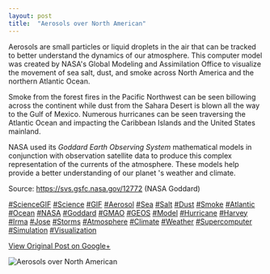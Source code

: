 ```yaml
---
layout: post
title:  "Aerosols over North American"
---
```


Aerosols are small particles or liquid droplets in the air that can be tracked to better understand the dynamics of our atmosphere. This computer model was created by NASA's Global Modeling and Assimilation Office to visualize the movement of sea salt, dust, and smoke across North America and the northern Atlantic Ocean.  
  
Smoke from the forest fires in the Pacific Northwest can be seen billowing across the continent while dust from the Sahara Desert is blown all the way to the Gulf of Mexico. Numerous hurricanes can be seen traversing the Atlantic Ocean and impacting the Caribbean Islands and the United States mainland.   
  
NASA used its _Goddard Earth Observing System_ mathematical models in conjunction with observation satellite data to produce this complex representation of the currents of the atmosphere. These models help provide a better understanding of our planet 's weather and climate.  
  
Source: <https://svs.gsfc.nasa.gov/12772> (NASA Goddard)  
  
[#ScienceGIF](https://plus.google.com/s/%23ScienceGIF/posts) [#Science](https://plus.google.com/s/%23Science/posts) [#GIF](https://plus.google.com/s/%23GIF/posts) [#Aerosol](https://plus.google.com/s/%23Aerosol/posts) [#Sea](https://plus.google.com/s/%23Sea/posts) [#Salt](https://plus.google.com/s/%23Salt/posts) [#Dust](https://plus.google.com/s/%23Dust/posts) [#Smoke](https://plus.google.com/s/%23Smoke/posts) [#Atlantic](https://plus.google.com/s/%23Atlantic/posts) [#Ocean](https://plus.google.com/s/%23Ocean/posts) [#NASA](https://plus.google.com/s/%23NASA/posts) [#Goddard](https://plus.google.com/s/%23Goddard/posts) [#GMAO](https://plus.google.com/s/%23GMAO/posts) [#GEOS](https://plus.google.com/s/%23GEOS/posts) [#Model](https://plus.google.com/s/%23Model/posts) [#Hurricane](https://plus.google.com/s/%23Hurricane/posts) [#Harvey](https://plus.google.com/s/%23Harvey/posts) [#Irma](https://plus.google.com/s/%23Irma/posts) [#Jose](https://plus.google.com/s/%23Jose/posts) [#Storms](https://plus.google.com/s/%23Storms/posts) [#Atmosphere](https://plus.google.com/s/%23Atmosphere/posts) [#Climate](https://plus.google.com/s/%23Climate/posts) [#Weather](https://plus.google.com/s/%23Weather/posts) [#Supercomputer](https://plus.google.com/s/%23Supercomputer/posts) [#Simulation](https://plus.google.com/s/%23Simulation/posts) [#Visualization](https://plus.google.com/s/%23Visualization/posts)  

[View Original Post on Google+](https://plus.google.com/+ColinSullender/posts/6YgwiYiG6pa)

![Aerosols over North American](/assets/img/2017-12-02-Aerosols-over-North-American.gif)
